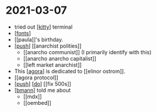 # 2021-03-07

- tried out [[kitty]] terminal
- [[fonts]]
- [[paula]]'s birthday.
- [[push]] [[anarchist polities]]
  - [[anarcho communist]] (I primarily identify with this)
  - [[anarcho anarcho capitalist]]
  - [[left market anarchist]]
- This [[agora]] is dedicated to [[elinor ostrom]].
- [[agora protocol]]
- [[push]] [[do]] [[fix 500s]]
- [[bmann]] told me about
  - [[mdx]]
  - [[oembed]]

[//begin]: # "Autogenerated link references for markdown compatibility"
[kitty]: ../kitty "Kitty"
[fonts]: ../fonts "Fonts"
[push]: ../push "Push"
[agora]: ../agora "Agora"
[do]: ../do "Do"
[bmann]: ../bmann "Bmann"
[//end]: # "Autogenerated link references"